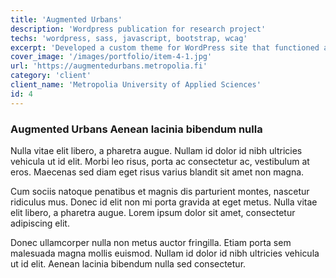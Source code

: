 ```yaml
---
title: 'Augmented Urbans'
description: 'Wordpress publication for research project'
techs: 'wordpress, sass, javascript, bootstrap, wcag'
excerpt: 'Developed a custom theme for WordPress site that functioned as a final publication for Metropolia University of Applied Sciences project Augmented Urbans'
cover_image: '/images/portfolio/item-4-1.jpg'
url: 'https://augmentedurbans.metropolia.fi'
category: 'client'
client_name: 'Metropolia University of Applied Sciences'
id: 4
---
```


### Augmented Urbans Aenean lacinia bibendum nulla

Nulla vitae elit libero, a pharetra augue. Nullam id dolor id nibh ultricies vehicula ut id elit. Morbi leo risus, porta ac consectetur ac, vestibulum at eros. Maecenas sed diam eget risus varius blandit sit amet non magna.

Cum sociis natoque penatibus et magnis dis parturient montes, nascetur ridiculus mus. Donec id elit non mi porta gravida at eget metus. Nulla vitae elit libero, a pharetra augue. Lorem ipsum dolor sit amet, consectetur adipiscing elit.

Donec ullamcorper nulla non metus auctor fringilla. Etiam porta sem malesuada magna mollis euismod. Nullam id dolor id nibh ultricies vehicula ut id elit. Aenean lacinia bibendum nulla sed consectetur.
